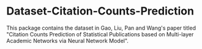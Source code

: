 # Dataset-Citation-Counts-Prediction
This package contains the dataset in Gao, Liu, Pan and Wang's paper titled "Citation Counts Prediction of Statistical Publications based on Multi-layer Academic Networks via Neural Network Model".
